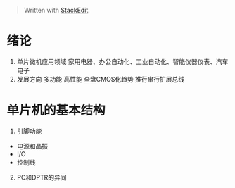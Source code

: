 > Written with [StackEdit](https://stackedit.io/).
# 绪论
1. 单片微机应用领域
家用电器、办公自动化、工业自动化、智能仪器仪表、汽车电子
2. 发展方向
多功能 高性能 全盘CMOS化趋势 推行串行扩展总线
# 单片机的基本结构
1. 引脚功能
- 电源和晶振
- I/O
- 控制线
2. PC和DPTR的异同

<!--stackedit_data:
eyJoaXN0b3J5IjpbLTcyNzA3MzMwMywyMDM2ODg5OTgwLC0xMz
M2NzAwMzgzLDE2NTU1Nzg4MTgsMTgyOTY4NjA0NywtNTQ0NDE1
ODE3LDE4MDg4NTk0MjQsNzMwOTk4MTE2XX0=
-->